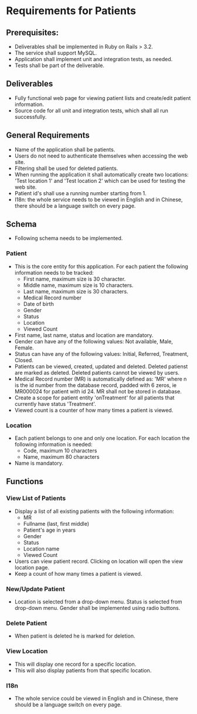 # Requirements for Patients

## Prerequisites:

- Deliverables shall be implemented in Ruby on Rails > 3.2.
- The service shall support MySQL.
- Application shall implement unit and integration tests, as needed.
- Tests shall be part of the deliverable.

## Deliverables

- Fully functional web page for viewing patient lists and create/edit patient information.
- Source code for all unit and integration tests, which shall all run successfully.

## General Requirements

- Name of the application shall be patients.
- Users do not need to authenticate themselves when accessing the web site.
- Filtering shall be used for deleted patients.
- When running the application it shall automatically create two locations: 'Test location 1' and 'Test location 2' which can be used for testing the web site.
- Patient id's shall use a running number starting from 1.
- I18n: the whole service needs to be viewed in English and in Chinese, there should be a language switch on every page.

## Schema

- Following schema needs to be implemented.

### Patient

- This is the core entity for this application. For each patient the following information needs to be tracked:
    - First name, maximum size is 30 character.
    - Middle name, maximum size is 10 characters.
    - Last name, maximum size is 30 characters.
    - Medical Record number
    - Date of birth
    - Gender
    - Status
    - Location
    - Viewed Count
- First name, last name, status and location are mandatory.
- Gender can have any of the following values: Not available, Male, Female.
- Status can have any of the following values: Initial, Referred, Treatment, Closed.
- Patients can be viewed, created, updated and deleted. Deleted patienst are marked as deleted. Deleted patients cannot be viewed by users.
- Medical Record number (MR) is automatically defined as: 'MR<n>' where n is the id number from the database record, padded with 6 zeros, ie MR000024 for patient with id 24. MR shall not be stored in database.
- Create a scope for patient entity 'onTreatment' for all patients that currently have status 'Treatment'.
- Viewed count is a counter of how many times a patient is viewed.

### Location

- Each patient belongs to one and only one location. For each location the following information is needed:
    - Code, maximum 10 characters
    - Name, maximum 80 characters
- Name is mandatory.

## Functions

### View List of Patients

- Display a list of all existing patients with the following information:
    - MR
    - Fullname (last, first middle)
    - Patient's age in years
    - Gender
    - Status
    - Location name
    - Viewed Count
- Users can view patient record. Clicking on location will open the view location page.
- Keep a count of how many times a patient is viewed.

### New/Update Patient

- Location is selected from a drop-down menu. Status is selected from drop-down menu. Gender shall be implemented using radio buttons.

### Delete Patient

- When patient is deleted he is marked for deletion.

### View Location

- This will display one record for a specific location.
- This will also display patients from that specific location.

### I18n

- The whole service could be viewed in English and in Chinese, there
    should be a language switch on every page.
